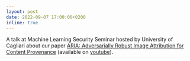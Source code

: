 ```yaml
---
layout: post
date: 2022-09-07 17:00:00+0200
inline: true
---
```


A talk at Machine Learning Security Seminar hosted by University of Cagliari about our paper [ARIA: Adversarially Robust Image Attribution for Content Provenance](https://arxiv.org/abs/2202.12860) (available on [youtube](https://www.youtube.com/watch?v=JgWrDeUOUtk)).